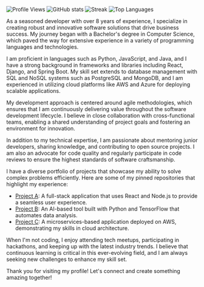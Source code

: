 ![Profile Views](https://komarev.com/ghpvc/?username=helenahreidars313)
![GitHub stats](https://github-readme-stats.vercel.app/api?username=helenahreidars313&show_icons=true&theme=radical)
![Streak](https://github-readme-streak-stats.herokuapp.com/?user=helenahreidars313&theme=radical)
![Top Languages](https://github-readme-stats.vercel.app/api/top-langs/?username=helenahreidars313&theme=radical)

As a seasoned developer with over 8 years of experience, I specialize in creating robust and innovative software solutions that drive business success. My journey began with a Bachelor's degree in Computer Science, which paved the way for extensive experience in a variety of programming languages and technologies.

I am proficient in languages such as Python, JavaScript, and Java, and I have a strong background in frameworks and libraries including React, Django, and Spring Boot. My skill set extends to database management with SQL and NoSQL systems such as PostgreSQL and MongoDB, and I am experienced in utilizing cloud platforms like AWS and Azure for deploying scalable applications.

My development approach is centered around agile methodologies, which ensures that I am continuously delivering value throughout the software development lifecycle. I believe in close collaboration with cross-functional teams, enabling a shared understanding of project goals and fostering an environment for innovation.

In addition to my technical expertise, I am passionate about mentoring junior developers, sharing knowledge, and contributing to open source projects. I am also an advocate for code quality and regularly participate in code reviews to ensure the highest standards of software craftsmanship.

I have a diverse portfolio of projects that showcase my ability to solve complex problems efficiently. Here are some of my pinned repositories that highlight my experience:

- [Project A](https://github.com/helenahreidars313/project-a): A full-stack application that uses React and Node.js to provide a seamless user experience.
- [Project B](https://github.com/helenahreidars313/project-b): An AI-based tool built with Python and TensorFlow that automates data analysis.
- [Project C](https://github.com/helenahreidars313/project-c): A microservices-based application deployed on AWS, demonstrating my skills in cloud architecture.

When I'm not coding, I enjoy attending tech meetups, participating in hackathons, and keeping up with the latest industry trends. I believe that continuous learning is critical in this ever-evolving field, and I am always seeking new challenges to enhance my skill set.

Thank you for visiting my profile! Let's connect and create something amazing together!
